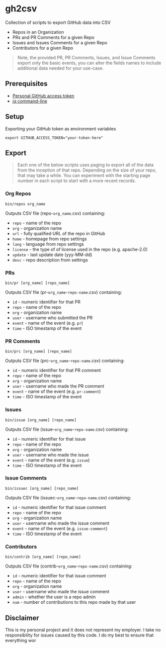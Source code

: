 # gh2csv

Collection of scripts to export GitHub data into CSV

* Repos in an Organization
* PRs and PR Comments for a given Repo
* Issues and Issues Comments for a given Repo
* Contributors for a given Repo 

> Note, the provided PR, PR Comments, Issues, and Issue Comments export only the basic events, you can alter the fields names to include additional data needed for your use-case. 

## Prerequisites 

* [Personal GitHub access token](https://github.com/settings/tokens) 
* [jq command-line](https://stedolan.github.io/jq/)

## Setup

Exporting your GitHub token as environment variables

```shell
export GITHUB_ACCESS_TOKEN="your-token-here"
```

## Export

> Each one of the below scripts uses paging to export all of the data from the inception of that repo. Depending on the size of your repo, that may take a while. You can experiment with the starting page number in each script to start with a more recent records. 

### Org Repos 

```shell
bin/repos org_name
```

Outputs CSV file (repo-`org_name`.csv) containing: 

* `repo` - name of the repo 
* `org` - organization name
* `url` - fully qualified URL of the repo in GitHub
* `home` - homepage from repo settings
* `lang` - language from repo settings 
* `license` - the type of of license used in the repo (e.g. apache-2.0)
* `update` - last update date (yyy-MM-dd)
* `desc` - repo description from settings 

### PRs

```shell
bin/pr [org_name] [repo_name]
```

Outputs CSV file (pr-`org_name`-`repo-name`.csv) containing: 

* `id` - numeric identifier for that PR
* `repo` - name of the repo 
* `org` - organization name
* `user` - username who submitted the PR
* `event` - name of the event (e.g. `pr`)
* `time` - ISO timestamp of the event

### PR Comments 

```shell
bin/prc [org_name] [repo_name]
```

Outputs CSV file (prc-`org_name`-`repo-name`.csv) containing: 

* `id` - numeric identifier for that PR comment
* `repo` - name of the repo 
* `org` - organization name
* `user` - username who made the PR comment
* `event` - name of the event (e.g. `pr-comment`)
* `time` - ISO timestamp of the event

### Issues 

```shell
bin/issue [org_name] [repo_name]
```

Outputs CSV file (issue-`org_name`-`repo-name`.csv) containing: 

* `id` - numeric identifier for that issue
* `repo` - name of the repo 
* `org` - organization name
* `user` - username who made the issue
* `event` - name of the event (e.g. `issue`)
* `time` - ISO timestamp of the event

### Issue Comments 

```shell
bin/issuec [org_name] [repo_name]
```

Outputs CSV file (issuec-`org_name`-`repo-name`.csv) containing: 

* `id` - numeric identifier for that issue comment
* `repo` - name of the repo 
* `org` - organization name
* `user` - username who made the issue comment 
* `event` - name of the event (e.g. `issue-comment`)
* `time` - ISO timestamp of the event

### Contributors 

```shell
bin/contrib [org_name] [repo_name]
```

Outputs CSV file (contrib-`org_name`-`repo-name`.csv) containing: 

* `id` - numeric identifier for that issue comment
* `repo` - name of the repo 
* `org` - organization name
* `user` - username who made the issue comment 
* `admin` - whether the user is a repo admin
* `num` - number of contributions to this repo made by that user

## Disclaimer

This is my personal project and it does not represent my employer. I take no responsibility for issues caused by this code. I do my best to ensure that everything wor
